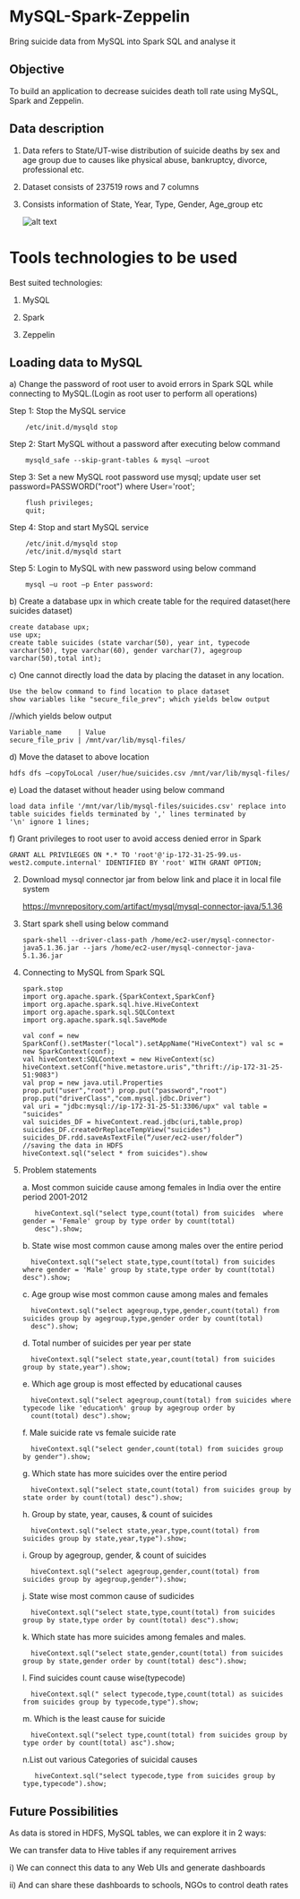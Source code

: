 # MySQL-Spark-Zeppelin

Bring suicide data from MySQL into Spark SQL and analyse it

## Objective

To build an application to decrease suicides death toll rate using MySQL, Spark and Zeppelin.

## Data description

1. Data refers to State/UT-wise distribution of suicide deaths by sex and age group due to causes like physical abuse, bankruptcy,
   divorce, professional etc.

2. Dataset consists of 237519 rows and 7 columns

3. Consists information of State, Year, Type, Gender, Age_group etc
   
   ![alt text](images/output1)
   
# Tools technologies to be used

Best suited technologies:

 1. MySQL
 
 2. Spark
 
 3. Zeppelin

## Loading data to MySQL 

a)  Change the password of root user to avoid errors in Spark SQL while connecting to MySQL.(Login as root user to perform all    operations) 

Step 1: Stop the MySQL service 
        
        /etc/init.d/mysqld stop 

Step 2: Start MySQL without a password after executing below command 
        
        mysqld_safe --skip-grant-tables & mysql –uroot

Step 3: Set a new MySQL root password use mysql; update user set password=PASSWORD("root") where User='root'; 

        flush privileges; 
        quit;

Step 4: Stop and start MySQL service 
        
        /etc/init.d/mysqld stop 
        /etc/init.d/mysqld start 

Step 5: Login to MySQL with new password using below command 

        mysql –u root –p Enter password: 

b)  Create a database upx in which create table for the required dataset(here suicides dataset) 
    
    create database upx; 
    use upx; 
    create table suicides (state varchar(50), year int, typecode varchar(50), type varchar(60), gender varchar(7), agegroup      
    varchar(50),total int); 

c) One cannot directly load the data by placing the dataset in any location. 

    Use the below command to find location to place dataset 
    show variables like "secure_file_prev"; which yields below output 
    
   //which yields below output
   
    Variable_name    | Value                    
    secure_file_priv | /mnt/var/lib/mysql-files/ 
 
d) Move the dataset to above location 
    
    hdfs dfs –copyToLocal /user/hue/suicides.csv /mnt/var/lib/mysql-files/ 

e)  Load the dataset without header using below command 
   
    load data infile '/mnt/var/lib/mysql-files/suicides.csv' replace into table suicides fields terminated by ',' lines terminated by   
    '\n' ignore 1 lines;

f) Grant privileges to root user to avoid access denied error in Spark 
   
    GRANT ALL PRIVILEGES ON *.* TO 'root'@'ip-172-31-25-99.us-west2.compute.internal' IDENTIFIED BY 'root' WITH GRANT OPTION;  

2) Download mysql connector jar from below link and place it in local file system
    
   https://mvnrepository.com/artifact/mysql/mysql-connector-java/5.1.36  

3) Start spark shell using below command 
   
       spark-shell --driver-class-path /home/ec2-user/mysql-connector-java5.1.36.jar --jars /home/ec2-user/mysql-connector-java-  
       5.1.36.jar  

4) Connecting to MySQL from Spark SQL 
         
       spark.stop 
       import org.apache.spark.{SparkContext,SparkConf} 
       import org.apache.spark.sql.hive.HiveContext
       import org.apache.spark.sql.SQLContext 
       import org.apache.spark.sql.SaveMode  

       val conf = new SparkConf().setMaster("local").setAppName("HiveContext") val sc = new SparkContext(conf); 
       val hiveContext:SQLContext = new HiveContext(sc) 
       hiveContext.setConf("hive.metastore.uris","thrift://ip-172-31-25-51:9083")  
       val prop = new java.util.Properties 
       prop.put("user","root") prop.put("password","root")
       prop.put("driverClass","com.mysql.jdbc.Driver") 
       val uri = "jdbc:mysql://ip-172-31-25-51:3306/upx" val table = "suicides"  
       val suicides_DF = hiveContext.read.jdbc(uri,table,prop) 
       suicides_DF.createOrReplaceTempView("suicides") 
       suicides_DF.rdd.saveAsTextFile(“/user/ec2-user/folder”)            //saving the data in HDFS  
       hiveContext.sql("select * from suicides").show  

5) Problem statements 

      a. Most common suicide cause among females in India over the entire period 2001-2012  
          
          hiveContext.sql("select type,count(total) from suicides  where gender = 'Female' group by type order by count(total) 
          desc").show; 

      b. State wise most common cause among males over the entire period  
          
         hiveContext.sql("select state,type,count(total) from suicides  where gender = 'Male' group by state,type order by count(total)           desc").show;  

      c. Age group wise most common cause among males and females  
          
         hiveContext.sql("select agegroup,type,gender,count(total) from suicides group by agegroup,type,gender order by count(total) 
         desc").show;  

      d. Total number of suicides per year per state  
 
         hiveContext.sql("select state,year,count(total) from suicides group by state,year").show;  

      e. Which age group is most effected by educational causes  
 
         hiveContext.sql("select agegroup,count(total) from suicides where typecode like 'education%' group by agegroup order by     
         count(total) desc").show;  

      f. Male suicide rate vs female suicide rate  
         
         hiveContext.sql("select gender,count(total) from suicides group by gender").show;

      g. Which state has more suicides over the entire period  

         hiveContext.sql("select state,count(total) from suicides group by state order by count(total) desc").show; 

      h. Group by state, year, causes, & count of suicides  

         hiveContext.sql("select state,year,type,count(total) from suicides group by state,year,type").show; 

     i. Group by agegroup, gender, & count of suicides  

         hiveContext.sql("select agegroup,gender,count(total) from suicides group by agegroup,gender").show;  

     j. State wise most common cause of sudicides  
         
         hiveContext.sql("select state,type,count(total) from suicides group by state,type order by count(total) desc").show; 

     k. Which state has more suicides among females and males.  
         
         hiveContext.sql("select state,gender,count(total) from suicides group by state,gender order by count(total) desc").show; 

     l. Find suicides count cause wise(typecode)  

         hiveContext.sql(" select typecode,type,count(total) as suicides  from suicides group by typecode,type").show;  

      m. Which is the least cause for suicide  
         
         hiveContext.sql("select type,count(total) from suicides group by type order by count(total) asc").show; 

      n.List out various Categories of suicidal causes 

          hiveContext.sql("select typecode,type from suicides group by type,typecode").show;
          
          
  ## Future Possibilities
  
  As data is stored in HDFS, MySQL tables, we can explore it in 2 ways:

We can transfer data to Hive tables if any requirement arrives

i) We can connect this data to any Web UIs and generate dashboards

ii) And can share these dashboards to schools, NGOs to control death rates

